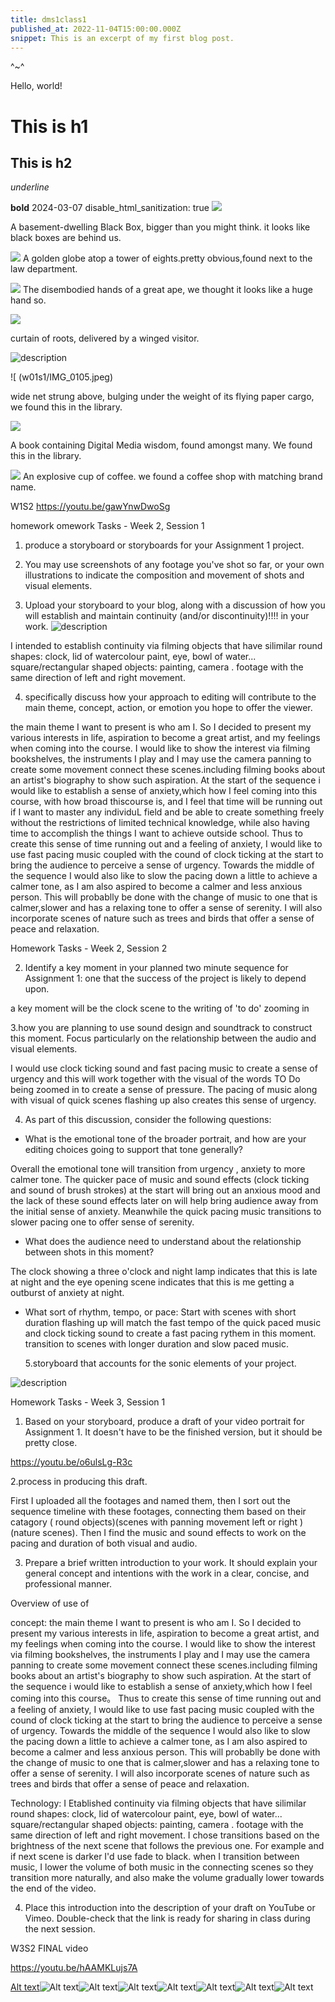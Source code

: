 ```yaml
---
title: dms1class1
published_at: 2022-11-04T15:00:00.000Z
snippet: This is an excerpt of my first blog post.
---
```


^~^

Hello, world!

# This is h1

## This is h2

_underline_

**bold**
2024-03-07
disable_html_sanitization: true
![](w01s1/IMG_0065.jpeg)

A basement-dwelling Black Box, bigger than you might think. it looks like black boxes are behind us.

![](w01s1/IMG_0100.jpeg)
A golden globe atop a tower of eights.pretty obvious,found next to the law department.

![](w01s1/IMG_0101.jpeg)
The disembodied hands of a great ape, we thought it looks like a huge hand so.

![ ](w01s1/IMG_0102.jpeg)

curtain of roots, delivered by a winged visitor.

![description](w01s1/IMG_0104.jpeg)

![ (w01s1/IMG_0105.jpeg)

wide net strung above, bulging under the weight of its flying paper cargo, we found this in the library.

![](w01s1/IMG_0106.jpeg)

A book containing Digital Media wisdom, found amongst many. We found this in the library.

![](w01s1/IMG_0111.jpeg)
An explosive cup of coffee. we found a coffee shop with matching brand name.

W1S2
https://youtu.be/gawYnwDwoSg

homework
omework Tasks - Week 2, Session 1

1. produce a storyboard or storyboards for your Assignment 1 project.

2. You may use screenshots of any footage you've shot so far, or your own illustrations to indicate the composition and movement of shots and visual elements.

3. Upload your storyboard to your blog, along with a discussion of how you will establish and maintain continuity (and/or discontinuity)!!!! in your work.
   ![description](/storyboard/sb1.png)

I intended to establish continuity via filming objects that have silimilar round shapes: clock, lid of watercolour paint, eye, bowl of water...
square/rectangular shaped objects: painting, camera .
footage with the same direction of left and right movement.

4. specifically discuss how your approach to editing will contribute to the
   main theme, concept, action, or emotion you hope to offer the viewer.

the main theme I want to present is who am I. So I decided to present my various interests in life, aspiration to become a great artist, and my feelings when coming into the course.
I would like to show the interest via filming bookshelves, the instruments I play and I may use the camera panning to create some movement connect these scenes.including filming books about an artist's biography to show such aspiration.
At the start of the sequence i would like to establish a sense of anxiety,which how I feel coming into this course, with how broad thiscourse is, and I feel that time will be running out if I want to master any individuL field and be able to create something freely without the restrictions of limited technical knowledge, while also having time to accomplish the things I want to achieve outside school.
Thus to create this sense of time running out and a feeling of anxiety, I would like to use fast pacing music coupled with the cound of clock ticking at the start to bring the audience to perceive a sense of urgency.
Towards the middle of the sequence I would also like to slow the pacing down a little to achieve a calmer tone, as I am also aspired to become a calmer and less anxious person. This will probablly be done with the change of music to one that is calmer,slower and has a relaxing tone to offer a sense of serenity. I will also incorporate scenes of nature such as trees and birds that offer a sense of peace and relaxation.

Homework Tasks - Week 2, Session 2

2. Identify a key moment in your planned two minute sequence for Assignment 1: one that the success of the project is likely to depend upon.

a key moment will be the clock scene to the writing of 'to do' zooming in

3.how you are planning to use sound design and soundtrack to construct this moment. Focus particularly on the relationship between the audio and visual elements.

I would use clock ticking sound and fast pacing music to create a sense of urgency and this will work together with the visual of the words TO Do being zoomed in to create a sense of pressure.
The pacing of music along with visual of quick scenes flashing up also creates this sense of urgency.

4. As part of this discussion, consider the following questions:

- What is the emotional tone of the broader portrait, and how are your editing choices going to support that tone generally?

Overall the emotional tone will transition from urgency , anxiety to more calmer tone. The quicker pace of music and sound effects (clock ticking and sound of brush strokes)
at the start will bring out an anxious mood and the lack of these sound effects later on will help bring audience away from the initial sense of anxiety. Meanwhile the quick pacing music transitions to slower pacing one to offer sense of serenity.

- What does the audience need to understand about the relationship between shots in this moment?

The clock showing a three o'clock and night lamp indicates that this is late at night and the eye opening scene indicates that this is me getting a outburst of anxiety at night.

- What sort of rhythm, tempo, or pace:
  Start with scenes with short duration flashing up will match the fast tempo of the quick paced music and clock ticking sound to create a fast pacing rythem in this moment.
  transition to scenes with longer duration and slow paced music.

  5.storyboard that accounts for the sonic elements of your project.

![description](/storyboard/sb3.png)

Homework Tasks - Week 3, Session 1

1. Based on your storyboard, produce a draft of your video portrait for Assignment 1. It doesn't have to be the finished version, but it should be pretty close.

https://youtu.be/o6ulsLg-R3c

2.process in producing this draft.

First I uploaded all the footages and named them, then I sort out the sequence timeline with these footages, connecting them based on their catagory ( round objects)(scenes with panning movement left or right ) (nature scenes).
Then I find the music and sound effects to work on the pacing and duration of both visual and audio.

3. Prepare a brief written introduction to your work. It should explain your general concept and intentions with the work in a clear, concise, and professional manner.

Overview of use of

concept:
the main theme I want to present is who am I. So I decided to present my various interests in life, aspiration to become a great artist, and my feelings when coming into the course.
I would like to show the interest via filming bookshelves, the instruments I play and I may use the camera panning to create some movement connect these scenes.including filming books about an artist's biography to show such aspiration.
At the start of the sequence i would like to establish a sense of anxiety,which how I feel coming into this course。
Thus to create this sense of time running out and a feeling of anxiety, I would like to use fast pacing music coupled with the cound of clock ticking at the start to bring the audience to perceive a sense of urgency.
Towards the middle of the sequence I would also like to slow the pacing down a little to achieve a calmer tone, as I am also aspired to become a calmer and less anxious person. This will probablly be done with the change of music to one that is calmer,slower and has a relaxing tone to offer a sense of serenity. I will also incorporate scenes of nature such as trees and birds that offer a sense of peace and relaxation.

Technology:
I Etablished continuity via filming objects that have silimilar round shapes: clock, lid of watercolour paint, eye, bowl of water...
square/rectangular shaped objects: painting, camera .
footage with the same direction of left and right movement.
I chose transitions based on the brightness of the next scene that follows the previous one. For example and if next scene is darker I'd use fade to black.
when I transition between music, I lower the volume of both music in the connecting scenes so they transition more naturally, and also make the volume gradually lower towards the end of the video.

4. Place this introduction into the description of your draft on YouTube or Vimeo. Double-check that the link is ready for sharing in class during the next session.

W3S2 FINAL video

https://youtu.be/hAAMKLujs7A

[Alt text](<../static/w01s1 image scavenger hunt/IMG_0101.jpeg>)![Alt text](<../static/w01s1 image scavenger hunt/IMG_0102.jpeg>)![Alt text](<../static/w01s1 image scavenger hunt/IMG_0104.jpeg>)![Alt text](<../static/w01s1 image scavenger hunt/IMG_0105.jpeg>)![Alt text](<../static/w01s1 image scavenger hunt/IMG_0106.jpeg>)![Alt text](<../static/w01s1 image scavenger hunt/IMG_0111.jpeg>)![Alt text](<../static/w01s1 image scavenger hunt/IMG_0111.jpeg>)![Alt text](<../static/w01s1 image scavenger hunt/IMG_0111.jpeg>)
